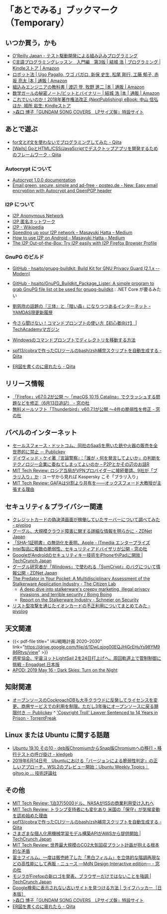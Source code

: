 # 「あとでみる」ブックマーク（Temporary）

## いつか買う，かも

- [O'Reilly Japan - テスト駆動開発による組み込みプログラミング](https://www.oreilly.co.jp/books/9784873116143/)
- [C言語プログラミングレッスン　入門編　第3版 | 結城 浩 | プログラミング | Kindleストア | Amazon](https://www.amazon.co.jp/dp/B07MX3K72G/)
- [ロボット法 | Ugo Pagallo, ウゴ パガロ, 新保 史生, 松尾 剛行, 工藤 郁子, 赤坂 亮太 |本 | 通販 | Amazon](https://www.amazon.co.jp/exec/obidos/ASIN/4326403454/baldandersinf-22/)
- [組込みエンジニアの教科書 | 渡辺 登, 牧野 進二 |本 | 通販 | Amazon](https://www.amazon.co.jp/exec/obidos/ASIN/4863542755/baldandersinf-22/)
- [数学ガールの秘密ノート/ビットとバイナリー | 結城 浩 |本 | 通販 | Amazon](https://www.amazon.co.jp/exec/obidos/ASIN/4797391391/baldandersinf-22/)
- [これでいいのか！2018年著作権法改正 (NextPublishing) eBook: 中山 信弘ほか, 城所 岩生: Kindleストア](https://www.amazon.co.jp/exec/obidos/ASIN/B07NQ75YQC/baldandersinf-22/)
- [>森口 博子「GUNDAM SONG COVERS　LPサイズ盤」特設サイト](http://kingeshop.jp/shop/pages/hiroko_moriguchi_gundam40th.aspx)

## あとで遊ぶ

- [for文とif文を使わないでプログラミングしてみた - Qiita](https://qiita.com/SAKIchan/items/1ba150fbdf4e64ade548)
- [[Wails] GoとHTML/CSS/JavaScriptでデスクトップアプリを開発するためのフレームワーク - Qiita](https://qiita.com/ishihamat/items/e3e02224351824a62f5f)

### Autocrypt について

- [Autocrypt 1.0.0 documentation](https://autocrypt.org/)
- [Email green, secure, simple and ad-free - posteo.de - New: Easy email encryption with Autocrypt and OpenPGP header](https://posteo.de/en/blog/new-easy-email-encryption-with-autocrypt-and-openpgp-header)

### I2P について

- [I2P Anonymous Network](https://geti2p.net/)
- [I2P 匿名ネットワーク](https://geti2p.net/ja/)
- [I2P - Wikipedia](https://ja.wikipedia.org/wiki/I2P)
- [Speeding up your I2P network – Masayuki Hatta – Medium](https://medium.com/@mhatta/speeding-up-your-i2p-network-c08ec9de225d)
- [How to use I2P on Android – Masayuki Hatta – Medium](https://medium.com/@mhatta/how-to-use-i2p-on-android-91dd379fdb65?fbclid=IwAR1kckWLLLJv1U_8-FIreYOm0rWJcckV_p_OUpolUFe_BH2G-4voDfDyyxk)
- [The I2P Out-of-the-Box: Try I2P easily with I2P Firefox Browser Profile](https://medium.com/@mhatta/the-i2p-out-of-the-box-try-i2p-easily-with-i2p-firefox-browser-profile-3649ab8e8ff2)

### GnuPG のビルド

- [GitHub - hsaito/gnupg-buildkit: Build Kit for GNU Privacy Guard (2.1.x -- Modern)](https://github.com/hsaito/gnupg-buildkit)
- [GitHub - hsaito/GnuPG_Buildkit_Package_Lister: A simple program to grab GnuPG file list ot be used for gnupg-buildkit](https://github.com/hsaito/GnuPG_Buildkit_Package_Lister) : .NET Core が要るみたい

- [劉慈欣の話題の『三体』と「暗い森」になりつつあるインターネット - YAMDAS現更新履歴](https://yamdas.hatenablog.com/entry/20190603/darkforresttheory)

- [今さら聞けない！コマンドプロンプトの使い方【初心者向け】 | TechAcademyマガジン](https://techacademy.jp/magazine/5318)
- [Windowsのコマンドプロンプトでディレクトリを移動する方法](https://tonari-it.com/windows-cmd-cd/)

- [spf13/cobraで作ったCLIツールのbash/zsh補完スクリプトを自動生成する - Qiita](https://qiita.com/minamijoyo/items/9dceb1d8a66e48ab45cd)
- [ER図を書くのに疲れたら - Qiita](https://qiita.com/genzouw/items/23cd0119715403e6e110)

## リリース情報

- [「Firefox」v67.0.2が公開 ～「macOS 10.15 Catalina」でクラッシュする問題などを修正（6月13日追記） - 窓の杜](https://forest.watch.impress.co.jp/docs/news/1189821.html)
- [無料メールソフト「Thunderbird」v60.7.1が公開 ～4件の脆弱性を修正 - 窓の杜](https://forest.watch.impress.co.jp/docs/news/1190443.html)

## バベルのインターネット

- [セールスフォース・ドットコム、同社のSaaSを用いた銃や火器の販売を全世界的に禁止 － Publickey](https://www.publickey1.jp/blog/19/saas_2.html)
- [デイヴィッド・ケイ著『言論警察』：「誰が・何を発言してよいか」の判断をテクノロジー企業に委ねてしまってよいのか – P2Pとかその辺のお話R](https://p2ptk.org/freedom-of-speech/2075)
- [MIT Tech Review: ロシア当局がVPNプロバイダーに接続要請、9社が「ブラリ入り」か](https://www.technologyreview.jp/nl/russia-will-block-vpn-providers-who-dont-comply-with-a-blacklist-request/) : ユーザから見れば Kaspersky こそ「ブラリ入り」
- [MIT Tech Review: GAFAは分割より共有を——オックスフォード大教授が主張する理由](https://www.technologyreview.jp/s/146025/making-big-tech-companies-share-data-could-do-more-good-than-breaking-them-up/)

## セキュリティ＆プライバシー関連

- [クレジットカードの偽決済画面が稼働していたサーバーについて調べてみた - piyolog](https://piyolog.hatenadiary.jp/entry/2019/06/10/063000)
- [グーグル、大規模クラウド障害に関する詳細な情報を明らかに - ZDNet Japan](https://japan.zdnet.com/article/35138224/)
- [「SHA-1証明書」の無効化を表明、Apple - ITmedia エンタープライズ](https://www.itmedia.co.jp/enterprise/articles/1906/07/news084.html)
- [Intel製品に複数の脆弱性、セキュリティアドバイザリが公開 - 窓の杜](https://forest.watch.impress.co.jp/docs/news/1189940.html)
- [GoogleがAndroidのセキュリティキー技術をiPhoneやiPadに開放  |  TechCrunch Japan](https://jp.techcrunch.com/2019/06/13/2019-06-13-android-security-key-iphones/)
- [グーグル研究者が「Windows」で使われる「SymCrypt」のバグについて情報公開 - ZDNet Japan](https://japan.zdnet.com/article/35138431/)
- [The Predator in Your Pocket: A Multidisciplinary Assessment of the Stalkerware Application Industry - The Citizen Lab](https://citizenlab.ca/2019/06/the-predator-in-your-pocket-a-multidisciplinary-assessment-of-the-stalkerware-application-industry/)
    - [A deep dive into stalkerware's creepy marketing, illegal privacy invasions, and terrible security / Boing Boing](https://boingboing.net/2019/06/12/tech-for-abusers.html)
    - [Report on the Stalkerware Industry - Schneier on Security](https://www.schneier.com/blog/archives/2019/06/report_on_the_s.html)
- [リスト型攻撃を通じたイオンカードの不正利用についてまとめてみた - piyolog](https://piyolog.hatenadiary.jp/entry/2019/06/14/183000)

## 天文関連

- {{< pdf-file title=" IAU戦略計画 2020–2030" link="https://drive.google.com/file/d/1DwLqjog00EQJHjGrEHuYs98YM986Rtvs/view" >}}
- [惑星協会、宇宙ヨットLightSail 2を24日打上げへ。周回軌道上で管制制御に挑戦 - Engadget 日本版](https://japanese.engadget.com/2019/06/11/lightsail-2-24/)
- [APOD: 2019 May 16 - Dark Skies: Turn on the Night](https://apod.nasa.gov/apod/ap190516.html)

## 知財関連

- [オープンソースのCockroachDBも大手クラウドに反発してライセンスを変更、商用サービスでの利用を制限。ただし3年後にオープンソースに戻る期限付き － Publickey](https://www.publickey1.jp/blog/19/cockroachdb3.html)
^ ['Copyright Troll' Lawyer Sentenced to 14 Years in Prison - TorrentFreak](https://torrentfreak.com/copyright-troll-lawyer-sentenced-to-14-years-in-prison-190614/)

## Linux または Ubuntu に関する話題

- [Ubuntu 19.10 その10 - deb版ChromiumからSnap版Chromiumへの移行・移行テストの呼び掛け - kledgeb](https://kledgeb.blogspot.com/2019/06/ubuntu-1910-10-debchromiumsnapchromium.html)
- [2019年6月14日号　Ubuntuにおける「バージョンによる脆弱性判定」の正しいアプローチ，WSL2のプレビュー開始：Ubuntu Weekly Topics｜gihyo.jp … 技術評論社](https://gihyo.jp/admin/clip/01/ubuntu-topics/201906/14)

## その他

- [MIT Tech Review: 1泊3万5000ドル、NASAがISSの商業利用受け入れへ](https://www.technologyreview.jp/nl/nasa-is-opening-the-iss-up-to-private-astronauts-and-commercial-business/)
- [MIT Tech Review: トランプ支持者にも変化あり 米国の「保守」が気候変動を認め始めた理由](https://www.technologyreview.jp/s/139210/conservative-climate-groups-hope-to-seize-the-green-new-deal-moment-too/)
- [spf13/cobraで作ったCLIツールのbash/zsh補完スクリプトを自動生成する - Qiita](https://qiita.com/minamijoyo/items/9dceb1d8a66e48ab45cd)
- [さまざまな個人化用機械学習モデル構築APIがAWSから提供開始  |  TechCrunch Japan](https://jp.techcrunch.com/2019/06/11/2019-06-10-aws-is-now-making-amazon-personalize-available-to-all-customers/)
- [MIT Tech Review: 世界最大規模のCO2大気回収プラント計画が抱える根本的な矛盾](https://www.technologyreview.jp/s/144155/why-the-worlds-biggest-co2-sucking-plant-would-be-used-to-err-dig-up-more-oil/)
- [富士フイルム、一度は販売終了した「黒白フィルム」を立体的な階調再現などの高性能にして再販 - ニュース ―MdN Design Interactive edition― - 窓の杜](https://forest.watch.impress.co.jp/docs/serial/newsbymdn/1189786.html)
- [モジラがFirefoxの新ロゴを発表、ブラウザーだけではないことを強調  |  TechCrunch Japan](https://jp.techcrunch.com/2019/06/12/2019-06-11-mozilla-gives-firefox-a-new-logo-as-it-looks-beyond-the-browser/)
- [Google検索に表示されない古いサイトを見つける方法 | ライフハッカー［日本版］](https://www.lifehacker.jp/2019/04/how-to-find-old-websites-that-google-won-t-show.html)
- [>森口 博子「GUNDAM SONG COVERS　LPサイズ盤」特設サイト](http://kingeshop.jp/shop/pages/hiroko_moriguchi_gundam40th.aspx)
- [ER図を書くのに疲れたら - Qiita](https://qiita.com/genzouw/items/23cd0119715403e6e110)

<!-- eof -->
